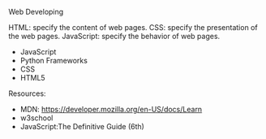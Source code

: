 Web Developing

HTML: 
	specify the content of web pages.
CSS:
	specify the presentation of the web pages.
JavaScript: 
	specify the behavior of web pages.


- JavaScript
- Python Frameworks
- CSS
- HTML5


Resources:
- MDN: https://developer.mozilla.org/en-US/docs/Learn
- w3school
- JavaScript:The Definitive Guide (6th)
